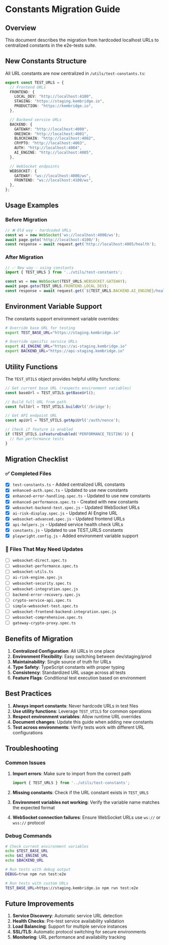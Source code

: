 # Constants Migration Guide

## Overview

This document describes the migration from hardcoded localhost URLs to centralized constants in the e2e-tests suite.

## New Constants Structure

All URL constants are now centralized in `/utils/test-constants.ts`:

```typescript
export const TEST_URLS = {
  // Frontend URLs
  FRONTEND: {
    LOCAL_DEV: "http://localhost:4100",
    STAGING: "https://staging.kembridge.io",
    PRODUCTION: "https://kembridge.io",
  },

  // Backend service URLs
  BACKEND: {
    GATEWAY: "http://localhost:4000",
    ONEINCH: "http://localhost:4001",
    BLOCKCHAIN: "http://localhost:4002",
    CRYPTO: "http://localhost:4003",
    AUTH: "http://localhost:4004",
    AI_ENGINE: "http://localhost:4005",
  },

  // WebSocket endpoints
  WEBSOCKET: {
    GATEWAY: "ws://localhost:4000/ws",
    FRONTEND: "ws://localhost:4100/ws",
  },
};
```

## Usage Examples

### Before Migration
```javascript
// ❌ Old way - hardcoded URLs
const ws = new WebSocket('ws://localhost:4000/ws');
await page.goto('http://localhost:4100/');
const response = await request.get('http://localhost:4005/health');
```

### After Migration
```javascript
// ✅ New way - using constants
import { TEST_URLS } from '../utils/test-constants';

const ws = new WebSocket(TEST_URLS.WEBSOCKET.GATEWAY);
await page.goto(TEST_URLS.FRONTEND.LOCAL_DEV);
const response = await request.get(`${TEST_URLS.BACKEND.AI_ENGINE}/health`);
```

## Environment Variable Support

The constants support environment variable overrides:

```bash
# Override base URL for testing
export TEST_BASE_URL="https://staging.kembridge.io"

# Override specific service URLs
export AI_ENGINE_URL="https://ai-staging.kembridge.io"
export BACKEND_URL="https://api-staging.kembridge.io"
```

## Utility Functions

The `TEST_UTILS` object provides helpful utility functions:

```typescript
// Get current base URL (respects environment variables)
const baseUrl = TEST_UTILS.getBaseUrl();

// Build full URL from path
const fullUrl = TEST_UTILS.buildUrl('/bridge');

// Get API endpoint URL
const apiUrl = TEST_UTILS.getApiUrl('/auth/nonce');

// Check if feature is enabled
if (TEST_UTILS.isFeatureEnabled('PERFORMANCE_TESTING')) {
  // Run performance tests
}
```

## Migration Checklist

### ✅ Completed Files
- [x] `test-constants.ts` - Added centralized URL constants
- [x] `enhanced-auth.spec.ts` - Updated to use new constants
- [x] `enhanced-error-handling.spec.ts` - Updated to use new constants
- [x] `enhanced-performance.spec.ts` - Created with new constants
- [x] `websocket-backend-test.spec.js` - Updated WebSocket URLs
- [x] `ai-risk-display.spec.js` - Updated AI Engine URL
- [x] `websocket-advanced.spec.js` - Updated frontend URLs
- [x] `api-helpers.js` - Updated service health check URLs
- [x] `constants.js` - Updated to use TEST_URLS constants
- [x] `playwright.config.js` - Added environment variable support

### 🔄 Files That May Need Updates
- [ ] `websocket-direct.spec.ts`
- [ ] `websocket-performance.spec.ts`
- [ ] `websocket-utils.ts`
- [ ] `ai-risk-engine.spec.js`
- [ ] `websocket-security.spec.ts`
- [ ] `websocket-integration.spec.js`
- [ ] `backend-error-recovery.spec.js`
- [ ] `crypto-service-api.spec.ts`
- [ ] `simple-websocket-test.spec.ts`
- [ ] `websocket-frontend-backend-integration.spec.js`
- [ ] `websocket-comprehensive.spec.ts`
- [ ] `gateway-crypto-proxy.spec.ts`

## Benefits of Migration

1. **Centralized Configuration**: All URLs in one place
2. **Environment Flexibility**: Easy switching between dev/staging/prod
3. **Maintainability**: Single source of truth for URLs
4. **Type Safety**: TypeScript constants with proper typing
5. **Consistency**: Standardized URL usage across all tests
6. **Feature Flags**: Conditional test execution based on environment

## Best Practices

1. **Always import constants**: Never hardcode URLs in test files
2. **Use utility functions**: Leverage `TEST_UTILS` for common operations
3. **Respect environment variables**: Allow runtime URL overrides
4. **Document changes**: Update this guide when adding new constants
5. **Test across environments**: Verify tests work with different URL configurations

## Troubleshooting

### Common Issues

1. **Import errors**: Make sure to import from the correct path
   ```typescript
   import { TEST_URLS } from '../utils/test-constants';
   ```

2. **Missing constants**: Check if the URL constant exists in `TEST_URLS`

3. **Environment variables not working**: Verify the variable name matches the expected format

4. **WebSocket connection failures**: Ensure WebSocket URLs use `ws://` or `wss://` protocol

### Debug Commands

```bash
# Check current environment variables
echo $TEST_BASE_URL
echo $AI_ENGINE_URL
echo $BACKEND_URL

# Run tests with debug output
DEBUG=true npm run test:e2e

# Run tests with custom URLs
TEST_BASE_URL=https://staging.kembridge.io npm run test:e2e
```

## Future Improvements

1. **Service Discovery**: Automatic service URL detection
2. **Health Checks**: Pre-test service availability validation
3. **Load Balancing**: Support for multiple service instances
4. **SSL/TLS**: Automatic protocol switching for secure environments
5. **Monitoring**: URL performance and availability tracking